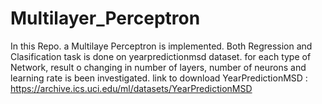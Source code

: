 # Multilayer_Perceptron
In this Repo. a Multilaye Perceptron is implemented. Both Regression and Clasification task is done on yearpredictionmsd dataset.
for each type of Network, result o changing in number of layers, number of neurons and learning rate is been investigated.
link to download YearPredictionMSD :
https://archive.ics.uci.edu/ml/datasets/YearPredictionMSD
